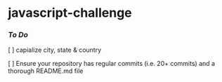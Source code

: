 # javascript-challenge

### _To Do_

[ ] capialize city, state & country

[ ] Ensure your repository has regular commits (i.e. 20+ commits) and a thorough README.md file
